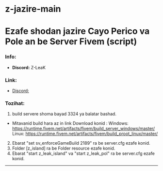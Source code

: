 # z-jazire-main
# Ezafe shodan jazire Cayo Perico va Pole an be Server Fivem (script)

### Info:
- **Discord:** Z-LeaK

### Link:
- [Discord:](https://discord.gg/F8xVAmDXvt)

### Tozihat:
1) build servere shoma bayad 3324 ya balatar bashad. 
* Mitavanid build hara az in link Download konid : 
Windows: https://runtime.fivem.net/artifacts/fivem/build_server_windows/master/
Linux: https://runtime.fivem.net/artifacts/fivem/build_proot_linux/master/
2) Ebarat "set sv_enforceGameBuild 2189" ra be server.cfg ezafe konid.
3) Folder [z_island] ra be Folder resource ezafe konid.
4) Ebarat "start z_leak_island" va "start z_leak_pol" ra be server.cfg ezafe konid.
---
